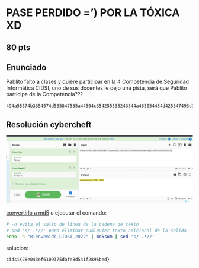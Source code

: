 # PASE PERDIDO =’) POR LA TÓXICA XD

## 80 pts

## Enunciado

Pablito faltó a clases y quiere participar en la 4 Competencia de Seguridad Informática CIDSI, uno de sus docentes le dejo una pista, será que Pablito participa de la Competencia???

```bash
494a55574b3354574d565847535a44504c354255535243544a465054454d425347493d3d3d3d3d3d
```

## Resolución cybercheft

![alt text](image.png)

[convertirlo a md5](https://www.md5hashgenerator.com/) o ejecutar el comando:

```bash
# -n evita el salto de linea de la cadena de texto
# sed 's/ .*//' para eliminar cualquier texto adicional de la salida
echo -n "Bienvenido_CIDSI_2022" | md5sum | sed 's/ .*//'

```

solucion:

```bash
cidsi{28e043ef6109375dafe8d541f2896bed}
```
